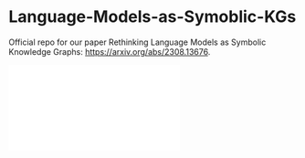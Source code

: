 # Language-Models-as-Symoblic-KGs

Official repo for our paper Rethinking Language Models as Symbolic Knowledge Graphs: https://arxiv.org/abs/2308.13676.

![overall](./figs/intro_examples.pdf)





